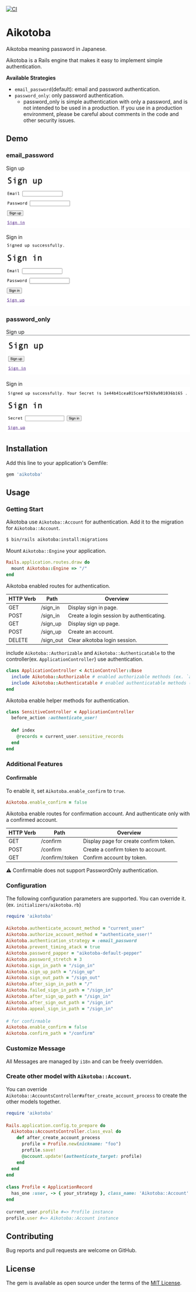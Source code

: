[![CI](https://github.com/madogiwa0124/aikotoba/actions/workflows/ci.yml/badge.svg)](https://github.com/madogiwa0124/aikotoba/actions/workflows/ci.yml)

# Aikotoba

Aikotoba meaning password in Japanese.

Aikotoba is a Rails engine that makes it easy to implement simple authentication.

**Available Strategies**

- `email_password`(default): email and password authentication.
- `password_only`: only password authentication.
  - password_only is simple authentication with only a password, and is not intended to be used in a production. If you use in a production environment, please be careful about comments in the code and other security issues.

## Demo

### email_password

Sign up
![sign_up](demo/email_password/sign_up.png "sign_up")

Sign in
![sign_in](demo/email_password/sign_in.png "sign_up")

### password_only

Sign up
![sign_up](demo/password_only/sign_up.png "sign_up")

Sign in
![sign_in](demo/password_only/sign_in.png "sign_up")

## Installation

Add this line to your application's Gemfile:

```ruby
gem 'aikotoba'
```

## Usage

### Getting Start

Aikotoba use `Aikotoba::Account` for authentication. Add it to the migration for `Aikotoba::Account`.

```sh
$ bin/rails aikotoba:install:migrations
```

Mount `Aikotoba::Engine` your application.

```ruby
Rails.application.routes.draw do
  mount Aikotoba::Engine => "/"
end
```

Aikotoba enabled routes for authentication.

| HTTP Verb | Path      | Overview                                  |
| --------- | --------- | ----------------------------------------- |
| GET       | /sign_in  | Display sign in page.                     |
| POST      | /sign_in  | Create a login session by authenticating. |
| GET       | /sign_up  | Display sign up page.                     |
| POST      | /sign_up  | Create an account.                        |
| DELETE    | /sign_out | Clear aikotoba login session.             |

include `Aikotoba::Authorizable` and `Aikotoba::Authenticatable` to the controller(ex. `ApplicationController`) use authentication.

```ruby
class ApplicationController < ActionController::Base
  include Aikotoba::Authorizable # enabled authorizable methods (ex. `authenticate_user!`)
  include Aikotoba::Authenticatable # enabled authenticatable methods (ex. `current_user`)
end
```

Aikotoba enable helper methods for authentication.

```ruby
class SensitiveController < ApplicationController
  before_action :authenticate_user!

  def index
    @records = current_user.sensitive_records
  end
end
```

### Additional Features

#### Confirmable

To enable it, set `Aikotoba.enable_confirm` to `true`.

```ruby
Aikotoba.enable_confirm = false
```

Aikotoba enable routes for confirmation account. And authenticate only with a confirmed account.

| HTTP Verb | Path            | Overview                               |
| --------- | --------------- | -------------------------------------- |
| GET       | /confirm        | Display page for create confirm token. |
| POST      | /confirm        | Create a confirm token to account.     |
| GET       | /confirm/:token | Confirm account by token.              |

:warning: Confirmable does not support PasswordOnly authentication.

### Configuration

The following configuration parameters are supported. You can override it. (ex. `initializers/aikotoba.rb`)

```ruby
require 'aikotoba'

Aikotoba.authenticate_account_method = "current_user"
Aikotoba.authorize_account_method = "authenticate_user!"
Aikotoba.authentication_strategy = :email_password
Aikotoba.prevent_timing_atack = true
Aikotoba.password_papper = "aikotoba-default-pepper"
Aikotoba.password_stretch = 3
Aikotoba.sign_in_path = "/sign_in"
Aikotoba.sign_up_path = "/sign_up"
Aikotoba.sign_out_path = "/sign_out"
Aikotoba.after_sign_in_path = "/"
Aikotoba.failed_sign_in_path = "/sign_in"
Aikotoba.after_sign_up_path = "/sign_in"
Aikotoba.after_sign_out_path = "/sign_in"
Aikotoba.appeal_sign_in_path = "/sign_in"

# for confirmable
Aikotoba.enable_confirm = false
Aikotoba.confirm_path = "/confirm"
```

### Customize Message

All Messages are managed by `i18n` and can be freely overridden.

### Create other model with `Aikotoba::Account`.

You can override `Aikotoba::AccountsController#after_create_account_process` to create the other models together.

```ruby
require 'aikotoba'

Rails.application.config.to_prepare do
  Aikotoba::AccountsController.class_eval do
    def after_create_account_process
      profile = Profile.new(nickname: "foo")
      profile.save!
      @account.update!(authenticate_target: profile)
    end
  end
end

class Profile < ApplicationRecord
  has_one :user, -> { your_strategy }, class_name: 'Aikotoba::Account'
end

current_user.profile #=> Profile instance
profile.user #=> Aikotoba::Account instance
```

## Contributing

Bug reports and pull requests are welcome on GitHub.

## License

The gem is available as open source under the terms of the [MIT License](https://opensource.org/licenses/MIT).
